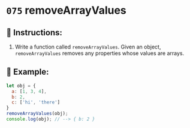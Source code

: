 # `075` removeArrayValues

## 📝 Instructions:

1. Write a function called `removeArrayValues`. Given an object, `removeArrayValues` removes any properties whose values are arrays.

## 📎 Example:

```Javascript
let obj = {
  a: [1, 3, 4],
  b: 2,
  c: ['hi', 'there']
}
removeArrayValues(obj);
console.log(obj); // --> { b: 2 }
```
